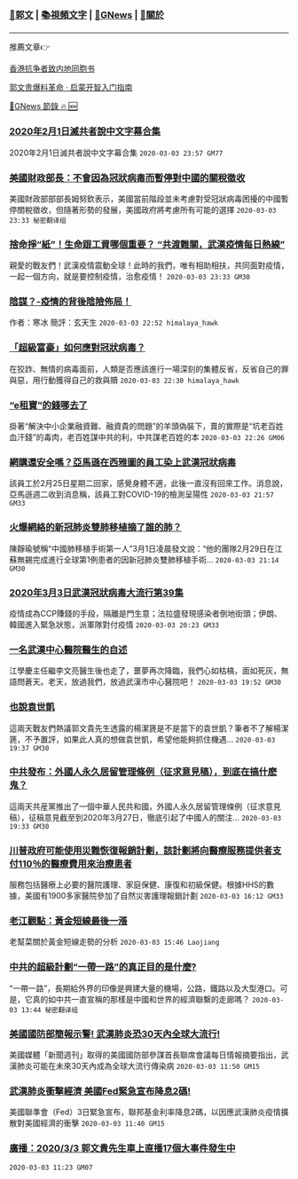 ###  [:eagle:郭文](https://github.com/ourhimalayas/txt) | [:books:視頻文字](https://github.com/ourhimalayas/txt/blob/master/content/README.md) | [:newspaper:GNews](https://github.com/ourhimalayas/txt/blob/master/content/gnews/README.md) | [:pray:關於](https://github.com/ourhimalayas/home/tree/master/about)
---

推薦文章:point_right:

[香港抗争者致内地同胞书](https://github.com/ourhimalayas/news/blob/master/2019/08/a_letter_from_the_hong_kong_people.md)

[郭文贵爆料革命 · 启蒙开智入门指南](https://github.com/ourhimalayas/txt/issues/1)

[:newspaper:GNews 節錄 :fire: :new:](https://github.com/ourhimalayas/txt/blob/master/content/gnews/README.md) 



### [2020年2月1日滅共者說中文字幕合集](/content/gnews/1/README.md)

2020年2月1日滅共者說中文字幕合集  `2020-03-03 23:57 GM77`

### [美國財政部長：不會因為冠狀病毒而暫停對中國的關稅徵收](/content/gnews/2/README.md)

美國財政部部部長姆努欽表示，美國當前階段並未考慮對受冠狀病毒困擾的中國暫停關稅徵收，但隨著形勢的發展，美國政府將考慮所有可能的選擇  `2020-03-03 23:33 秘密翻译组`

### [捨命掙“紙”！生命跟工資哪個重要？ “共渡難關，武漢疫情每日熱線”](/content/gnews/3/README.md)

親愛的戰友們！武漢疫情震動全球！此時的我們，唯有相助相扶，共同面對疫情，一起一個方向，就是要控制疫情，治愈疫情！  `2020-03-03 23:33 GM30`

### [陰謀？-疫情的背後陰險佈局！](/content/gnews/4/README.md)

作者：寒冰
簡評：玄天生
 `2020-03-03 22:52 himalaya_hawk`

### [「超級富豪」如何應對冠狀病毒？](/content/gnews/5/README.md)

在狡詐、無情的病毒面前，人類是否應該進行一場深刻的集體反省，反省自己的罪與惡，用行動獲得自己的救與贖  `2020-03-03 22:30 himalaya_hawk`

### [“e租寶”的錢哪去了](/content/gnews/6/README.md)

掛著“解決中小企業融資難、融資貴的問題”的羊頭偽裝下，賣的實際是“坑老百姓血汗錢”的毒肉，老百姓謀中共的利，中共謀老百姓的本  `2020-03-03 22:26 GM06`

### [網購還安全嗎？亞馬遜在西雅圖的員工染上武漢冠狀病毒](/content/gnews/7/README.md)

該員工於2月25日星期二回家，感覺身體不適，此後一直沒有回來工作。消息說，亞馬遜週二收到消息稱，該員工對COVID-19的檢測呈陽性  `2020-03-03 21:57 GM33`

### [火爆網絡的新冠肺炎雙肺移植摘了誰的肺？](/content/gnews/8/README.md)

陳靜瑜號稱“中國肺移植手術第一人”3月1日凌晨發文說：“他的團隊2月29日在江蘇無錫完成進行全球第1例患者的因新冠肺炎雙肺移植手術...  `2020-03-03 21:14 GM30`

### [2020年3月3日武漢冠狀病毒大流行第39集](/content/gnews/9/README.md)

疫情成為CCP賺錢的手段，隔離是門生意；法拉盛發現感染者倒地街頭；伊朗、韓國進入緊急狀態，派軍隊對付疫情  `2020-03-03 20:23 GM33`

### [一名武漢中心醫院醫生的自述](/content/gnews/10/README.md)

江學慶主任繼李文亮醫生後也走了，噩夢再次降臨，我們心如枯槁，面如死灰，無語問蒼天。老天，放過我們，放過武漢市中心醫院吧！  `2020-03-03 19:52 GM30`

### [也說袁世凱](/content/gnews/11/README.md)

這兩天戰友們熱議郭文貴先生透露的楊潔篪是不是當下的袁世凱？筆者不了解楊潔篪，不予置評，如果此人真的想做袁世凱，希望他能夠抓住機遇...  `2020-03-03 19:37 GM30`

### [中共發布：外國人永久居留管理條例（征求意見稿），到底在搞什麽鬼？](/content/gnews/12/README.md)

這兩天共産黨推出了一個中華人民共和國，外國人永久居留管理條例（征求意見稿），征稿意見截至到2020年3月27日，徹底引起了中國人的關注...  `2020-03-03 19:33 GM30`

### [川普政府可能使用災難恢復報銷計劃，該計劃將向醫療服務提供者支付110％的醫療費用來治療患者](/content/gnews/13/README.md)

服務包括醫療上必要的醫院護理、家庭保健、康復和初級保健。根據HHS的數據，美國有1900多家醫院參加了自然災害護理報銷計劃  `2020-03-03 16:12 GM33`

### [老江觀點：黃金短線最後一漲](/content/gnews/14/README.md)

老幫菜關於黃金短線走勢的分析  `2020-03-03 15:46 Laojiang`

### [中共的超級計劃“一帶一路”的真正目的是什麼?](/content/gnews/15/README.md)

“一帶一路”，長期給外界的印像是興建大量的機場，公路，鐵路以及大型港口。可是，它真的如中共一直宣稱的那樣是中國和世界的經濟聯繫的走廊嗎？  `2020-03-03 13:44 秘密翻译组`

### [美國國防部簡報示警! 武漢肺炎恐30天內全球大流行!](/content/gnews/16/README.md)

美國媒體「新聞週刊」取得的美國國防部參謀首長聯席會議每日情報摘要指出，武漢肺炎可能在未來30天內成為全球大流行傳染病  `2020-03-03 11:50 GM15`

### [武漢肺炎衝擊經濟 美國Fed緊急宣布降息2碼!](/content/gnews/17/README.md)

美國聯準會（Fed）3日緊急宣布，聯邦基金利率降息2碼，以因應武漢肺炎疫情擴散對美國經濟的衝擊  `2020-03-03 11:40 GM15`

### [廣播：2020/3/3 郭文貴先生車上直播17個大事件發生中](/content/gnews/18/README.md)

 `2020-03-03 11:23 GM07`

